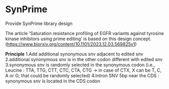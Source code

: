 # SynPrime
Provide SynPrime library design


The article 'Saturation resistance profiling of EGFR variants against tyrosine kinase inhibitors using prime editing' is based on this design concept. (https://www.biorxiv.org/content/10.1101/2023.12.03.569825v1)


**Principle**
1.Add additional synonymous snv adjacent to edited snv
2.additional synonymous snv is in the other codon different with edited snv
3.synonymous snv is randomly selected in the synonymous codon (i.e., Leucine : TTA, TTG, CTT, CTC, CTA, CTG -> in case of CTX, X can be T, C, A or G; that could be randomly selected)
4.Intron SNV 5bp near the CDS : synonymous snv is located in the CDS codon

